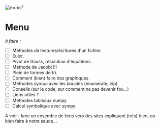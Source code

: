 ![e=mc²](http://mathurl.com/n5zudgm.png)
# Menu

*à faire :*
- [ ] Méthodes de lectures/écritures d'un fichier.
- [ ] Euler.
- [ ] Pivot de Gauss, résolution d'équations.
- [ ] Méthode de Jacobi !!!
- [ ] Plein de formes de tri.
- [ ] Comment (bien) faire des graphiques.
- [ ] Méthodes sympa avec les boucles (enumerate, zip)
- [ ] Conseils (sur le code, sur comment ne pas devenir fou...)
- [ ] Liens utiles ?
- [ ] Méthodes tableaux numpy
- [ ] Calcul symbolique avec sympy

A voir : faire un ensemble de liens vers des sites expliquant (très) bien, ou bien faire à notre sauce...
